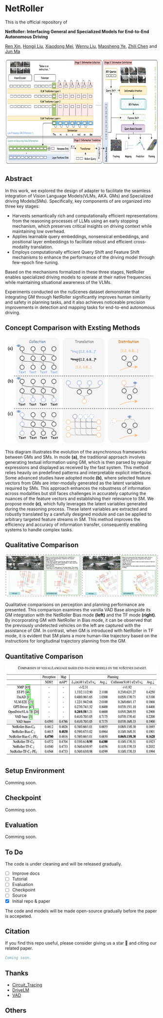 # NetRoller

This is the official repository of

**NetRoller: Interfacing General and Specialized Models for End-to-End Autonomous Driving**

[Ren Xin](https://rex-sys-hk.github.io), [Hongji Liu](http://liuhongji.site), [Xiaodong Mei](), [Wenru Liu](), [Maosheng Ye](), [Zhili Chen]() and [Jun Ma](https://personal.hkust-gz.edu.cn/junma/index.html)


<!-- <p align="left">
<a href="https://rex-sys-hk.github.io/pub_webs/PlanScope/">
<img src="https://img.shields.io/badge/Project-Page-blue?style=flat">
</a>
<a href='https://arxiv.org/abs/2411.00476' style='padding-left: 0.5rem;'>
    <img src='https://img.shields.io/badge/arXiv-PDF-red?style=flat&logo=arXiv&logoColor=wihte' alt='arXiv PDF'>
</a>
</p> -->

<img src="doc/overview.png" height=350>


## Abstract

In this work, we explored the design of adapter to facilitate the seamless integration of Vision Language Models(VLMs, AKA. GMs) and Specialized driving Models(SMs). Specifically, key components of are organized into three key stages:
- Harvests semantically rich and computationally efficient representations from the reasoning processes of LLMs using an early stopping mechanism, which preserves critical insights on driving context while maintaining low overhead. 
- Applies learnable query embeddings, nonsensical embeddings, and positional layer embeddings to facilitate robust and efficient cross-modality translation.
- Employs computationally efficient Query Shift and Feature Shift mechanisms to enhance the performance of the driving model through few-epoch fine-tuning.

Based on the mechanisms formalized in these three stages, NetRoller enables specialized driving models to operate at their native frequencies while maintaining situational awareness of the VLMs.

Experiments conducted on the nuScenes dataset demonstrate that integrating GM through NetRoller significantly improves human similarity and safety in planning tasks, and it also achieves noticeable precision improvements in detection and mapping tasks for end-to-end autonomous driving.

## Concept Comparison with Exsting Methods
<img src="doc/concept_comparison.png" height=350>

This diagram illustrates the evolution of the asynchronous frameworks between GMs and SMs. In mode **(a)**, the traditional approach involves generating textual information using GM, which is then parsed by regular expressions and displayed as received by the fast system. This method relies heavily on predefined patterns and interpretable explicit interfaces.
Some advanced studies have adopted mode **(b)**, where selected feature vectors from GMs are inter-modally generated as the latent variables required by SMs. This approach enhances the robustness of information across modalities but still faces challenges in accurately capturing the nuances of the feature vectors and establishing their relevance to SM.
We propose mode **(c)**, which fully leverages the latent variables generated during the reasoning process. These latent variables are extracted and robustly translated by a carefully designed module and can be applied to arbitrary targeted feature streams in SM. This method improves the efficiency and accuracy of information transfer, consequently enabling systems to handle complex tasks.


## Qualitative Comparison

<img src="doc/qualitative.png">

Qualitative comparisons on perception and planning performance are presented. This comparison examines the vanilla VAD Base alongside its GM integration with the NetRoller Bias mode **(left)** and the TF mode **(right)**. By incorporating GM with NetRoller in Bias mode, it can be observed that the previously undetected vehicles on the left are captured with the assistance of GM. In contrast, when GM is introduced with NetRoller in TF mode, it is evident that SM plans a more human-like trajectory based on the instructions for longitudinal trajectory planning from the GM.

## Quantitative Comparison

<img src="doc/comparison.png" height=300>

## Setup Environment

Comming soon.

## Checkpoint

Comming soon.

## Evaluation

Comming soon.


## To Do

The code is under cleaning and will be released gradually.

- [ ] Improve docs
- [ ] Tutorial
- [ ] Evaluation
- [ ] Checkpoint
- [ ] Source
- [x] Initial repo & paper

The code and models will be made open-source gradually before the paper is accepeted.

## Citation

If you find this repo useful, please consider giving us a star 🌟 and citing our related paper.

```bibtex
Coming soon.
```

## Thanks
- [Circuit_Tracing](https://transformer-circuits.pub/2025/attribution-graphs/methods.html)
- [DriveLM](https://github.com/OpenDriveLab/DriveLM)
- [VAD](https://github.com/hustvl/VAD)

## Others

